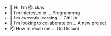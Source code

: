 - 👋 Hi, I’m @Lukas
- 👀 I’m interested in ... Programming
- 🌱 I’m currently learning ... GitHub
- 💞️ I’m looking to collaborate on ... A new project
- 📫 How to reach me ... On Discord.

<!---
TooFarGone/TooFarGone is a ✨ special ✨ repository because its `README.md` (this file) appears on your GitHub profile.
You can click the Preview link to take a look at your changes.
--->
